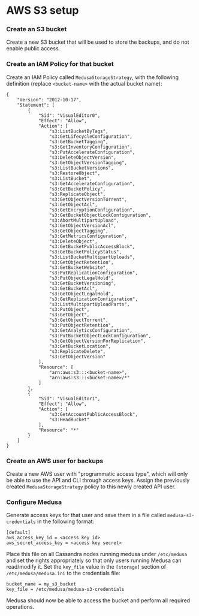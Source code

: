 AWS S3 setup
============

### Create an S3 bucket

Create a new S3 bucket that will be used to store the backups, and do not enable public access.

### Create an IAM Policy for that bucket

Create an IAM Policy called `MedusaStorageStrategy`, with the following definition (replace `<bucket-name>` with the actual bucket name):

```
{
    "Version": "2012-10-17",
    "Statement": [
        {
            "Sid": "VisualEditor0",
            "Effect": "Allow",
            "Action": [
                "s3:ListBucketByTags",
                "s3:GetLifecycleConfiguration",
                "s3:GetBucketTagging",
                "s3:GetInventoryConfiguration",
                "s3:PutAccelerateConfiguration",
                "s3:DeleteObjectVersion",
                "s3:GetObjectVersionTagging",
                "s3:ListBucketVersions",
                "s3:RestoreObject",
                "s3:ListBucket",
                "s3:GetAccelerateConfiguration",
                "s3:GetBucketPolicy",
                "s3:ReplicateObject",
                "s3:GetObjectVersionTorrent",
                "s3:GetObjectAcl",
                "s3:GetEncryptionConfiguration",
                "s3:GetBucketObjectLockConfiguration",
                "s3:AbortMultipartUpload",
                "s3:GetObjectVersionAcl",
                "s3:GetObjectTagging",
                "s3:GetMetricsConfiguration",
                "s3:DeleteObject",
                "s3:GetBucketPublicAccessBlock",
                "s3:GetBucketPolicyStatus",
                "s3:ListBucketMultipartUploads",
                "s3:GetObjectRetention",
                "s3:GetBucketWebsite",
                "s3:PutReplicationConfiguration",
                "s3:PutObjectLegalHold",
                "s3:GetBucketVersioning",
                "s3:GetBucketAcl",
                "s3:GetObjectLegalHold",
                "s3:GetReplicationConfiguration",
                "s3:ListMultipartUploadParts",
                "s3:PutObject",
                "s3:GetObject",
                "s3:GetObjectTorrent",
                "s3:PutObjectRetention",
                "s3:GetAnalyticsConfiguration",
                "s3:PutBucketObjectLockConfiguration",
                "s3:GetObjectVersionForReplication",
                "s3:GetBucketLocation",
                "s3:ReplicateDelete",
                "s3:GetObjectVersion"
            ],
            "Resource": [
                "arn:aws:s3:::<bucket-name>",
                "arn:aws:s3:::<bucket-name>/*"
            ]
        },
        {
            "Sid": "VisualEditor1",
            "Effect": "Allow",
            "Action": [
                "s3:GetAccountPublicAccessBlock",
                "s3:HeadBucket"
            ],
            "Resource": "*"
        }
    ]
}
```

### Create an AWS user for backups

Create a new AWS user with "programmatic access type", which will only be able to use the API and CLI through access keys.
Assign the previously created `MedusaStorageStrategy` policy to this newly created API user.  


### Configure Medusa

Generate access keys for that user and save them in a file called `medusa-s3-credentials` in the following format:

```
[default]
aws_access_key_id = <access key id>
aws_secret_access_key = <access key secret>
```

Place this file on all Cassandra nodes running medusa under `/etc/medusa` and set the rights appropriately so that only users running Medusa can read/modify it.
Set the `key_file` value in the `[storage]` section of `/etc/medusa/medusa.ini` to the credentials file:  

```
bucket_name = my_s3_bucket
key_file = /etc/medusa/medusa-s3-credentials
```

Medusa should now be able to access the bucket and perform all required operations.
